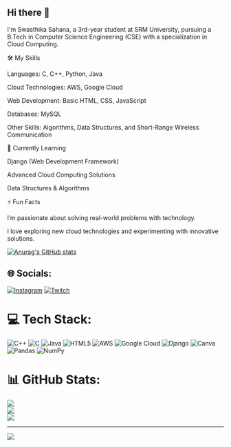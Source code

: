 ## Hi there 👋

I'm Swasthika Sahana, a 3rd-year student at SRM University, pursuing a B.Tech in Computer Science Engineering (CSE) with a specialization in Cloud Computing.

🛠 My Skills

Languages: C, C++, Python, Java

Cloud Technologies: AWS, Google Cloud

Web Development: Basic HTML, CSS, JavaScript

Databases: MySQL

Other Skills: Algorithms, Data Structures, and Short-Range Wireless Communication


🌱 Currently Learning

Django (Web Development Framework)

Advanced Cloud Computing Solutions

Data Structures & Algorithms



⚡ Fun Facts

I’m passionate about solving real-world problems with technology.

I love exploring new cloud technologies and experimenting with innovative solutions.

[![Anurag's GitHub stats](https://github-readme-stats.vercel.app/api?username=Swasaha&show_icons=true)](https://github.com/Swasaha/github-readme-stats&show_icons=true)
## 🌐 Socials:
[![Instagram](https://img.shields.io/badge/Instagram-%23E4405F.svg?logo=Instagram&logoColor=white)](https://instagram.com/swasthika.24) [![Twitch](https://img.shields.io/badge/Twitch-%239146FF.svg?logo=Twitch&logoColor=white)](https://twitch.tv/swasaha) 
# 💻 Tech Stack:
![C++](https://img.shields.io/badge/c++-%2300599C.svg?style=for-the-badge&logo=c%2B%2B&logoColor=white) ![C](https://img.shields.io/badge/c-%2300599C.svg?style=for-the-badge&logo=c&logoColor=white) ![Java](https://img.shields.io/badge/java-%23ED8B00.svg?style=for-the-badge&logo=openjdk&logoColor=white) ![HTML5](https://img.shields.io/badge/html5-%23E34F26.svg?style=for-the-badge&logo=html5&logoColor=white) ![AWS](https://img.shields.io/badge/AWS-%23FF9900.svg?style=for-the-badge&logo=amazon-aws&logoColor=white) ![Google Cloud](https://img.shields.io/badge/GoogleCloud-%234285F4.svg?style=for-the-badge&logo=google-cloud&logoColor=white) ![Django](https://img.shields.io/badge/django-%23092E20.svg?style=for-the-badge&logo=django&logoColor=white) ![Canva](https://img.shields.io/badge/Canva-%2300C4CC.svg?style=for-the-badge&logo=Canva&logoColor=white) ![Pandas](https://img.shields.io/badge/pandas-%23150458.svg?style=for-the-badge&logo=pandas&logoColor=white) ![NumPy](https://img.shields.io/badge/numpy-%23013243.svg?style=for-the-badge&logo=numpy&logoColor=white)
# 📊 GitHub Stats:
![](https://github-readme-stats.vercel.app/api?username=Swasaha&theme=cobalt&hide_border=false&include_all_commits=false&count_private=false)<br/>
![](https://github-readme-streak-stats.herokuapp.com/?user=Swasaha&theme=cobalt&hide_border=false)<br/>
![](https://github-readme-stats.vercel.app/api/top-langs/?username=Swasaha&theme=cobalt&hide_border=false&include_all_commits=false&count_private=false&layout=compact)

---
[![](https://visitcount.itsvg.in/api?id=Swasaha&icon=0&color=0)](https://visitcount.itsvg.in)

<!-- Proudly created with GPRM ( https://gprm.itsvg.in ) -->
